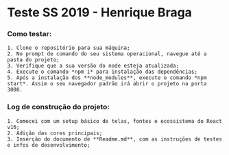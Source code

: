 # Teste SS 2019 - Henrique Braga

### Como testar:
    1. Clone o repositório para sua máquina;
    2. No prompt de comando do seu sistema operacional, navegue até a pasta do projeto;
    3. Verifique que a sua versão do node esteja atualizada;
    4. Execute o comando *npm i* para instalação das dependências;
    5. Após a instalação dos **node_modules**, execute o comando *npm start*. Assim o seu navegador padrão irá abrir o projeto na porta 3000.

### Log de construção do projeto:
    1. Comecei com um setup básico de telas, fontes e ecossistema do React v16; 
    2. Adição das cores principais;
    3. Inserção do documento de **Readme.md**, com as instruções de testes e infos de desenvolvimento;